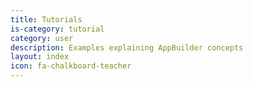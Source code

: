 ```yaml
---
title: Tutorials
is-category: tutorial
category: user
description: Examples explaining AppBuilder concepts
layout: index
icon: fa-chalkboard-teacher
---
```

